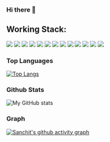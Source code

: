 ### Hi there 👋

## Working Stack:

<div>
    <img src="https://img.shields.io/badge/-Java-000000?style=flat&logo=java&logoColor=F44336" />
    <img src="https://img.shields.io/badge/-Spring-000000?style=flat&logo=spring&logoColor=4AAA3C" />
    <img src="https://img.shields.io/badge/-IntelliJ-000000?style=flat&logo=intellijidea&logoColor=396E9B" />
    <img src="https://img.shields.io/badge/-Kotlin-000000?style=flat&logo=java&logoColor=F44336" />
    <img src="https://img.shields.io/badge/-PostgreSQL-000000?style=flat&logo=postgresql&logoColor=1E87E3" />
    <img src="https://img.shields.io/badge/-git-000000?&style=flat&logo=git&logoColor=E64A19"/>
    <img src="https://img.shields.io/badge/-Github-000000?style=flat&logo=github&logoColor=DEDEDF" />  
    <img src="https://img.shields.io/badge/-Python-000000?style=flat&logo=python&logoColorhalf=396E9B" />
    <img src="https://img.shields.io/badge/-HTML-000000?&style=flat&logo=html5"/>
    <img src="https://img.shields.io/badge/-CSS-000000?&style=flat&logo=css3&logoColor=42A5F5"/>
    <img src="https://img.shields.io/badge/-JavaScript-000000?style=flat&logo=javascript&logoColor=FFCA28" />
    <img src="https://img.shields.io/badge/-React-000000?style=flat&logo=react&logoColor=03AABF" />
    <img src="https://img.shields.io/badge/-WebStorm-000000?style=flat&logo=webstorm&logoColor=03AABF" />
</div>


### Top Languages
[![Top Langs](https://github-readme-stats.vercel.app/api/top-langs/?username=arturradiuk&count_private=true&include_all_commits=true&layout=compact&title_color=00FF00&icon_color=00FF00&text_color=FFFFFF&bg_color=000000)](https://github-readme-stats.vercel.app/api/top-langs/?username=arturradiuk&count_private=true&include_all_commits=true&layout=compact&title_color=00FF00&icon_color=00FF00&text_color=FFFFFF&bg_color=000000)


### Github Stats
![My GitHub stats](https://github-readme-stats.vercel.app/api?username=arturradiuk&count_private=true&show_icons=true&theme=radical&include_all_commits=true)


### Graph
[![Sanchit's github activity graph](https://activity-graph.herokuapp.com/graph?username=arturradiuk&&bg_color=000000&color=00FF00&line=FFFF00&point=00ADFE&area=true)](https://activity-graph.herokuapp.com/graph?username=arturradiuk&theme=dracula)


<!--
**arturradiuk/arturradiuk** is a ✨ _special_ ✨ repository because its `README.md` (this file) appears on your GitHub profile.

Here are some ideas to get you started:

- 🔭 I’m currently working on ...
- 🌱 I’m currently learning ...
- 👯 I’m looking to collaborate on ...
- 🤔 I’m looking for help with ...
- 💬 Ask me about ...
- 📫 How to reach me: ...
- 😄 Pronouns: ...
- ⚡ Fun fact: ...
-->

